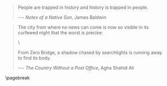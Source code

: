 >People are trapped in history and history is trapped in people.
>
> --- _Notes of a Native Son_, James Baldwin

>The city from where no news can come
>is now so visible in its curfewed night
>that the worst is precise:
>
>\ 
>
>From Zero Bridge,
>a shadow chased by searchlights is running
>away to find its body.
>
> --- _The Country Without a Post Office_, Agha Shahid Ali

\pagebreak
